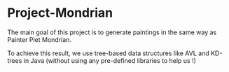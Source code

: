 # Project-Mondrian

The main goal of this project is to generate paintings in the same way as Painter Piet Mondrian.

To achieve this result, we use tree-based data structures like AVL and KD-trees in Java (without using any pre-defined libraries to help us !)
